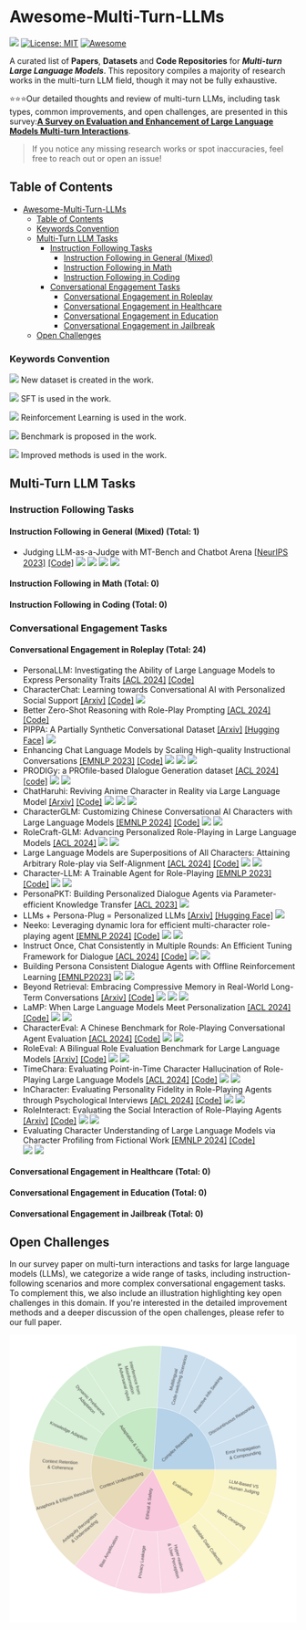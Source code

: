 # Awesome-Multi-Turn-LLMs

![](https://img.shields.io/badge/PaperNumber-78-brightgreen)
[![License: MIT](https://img.shields.io/badge/License-MIT-green.svg)](https://opensource.org/licenses/MIT)
[![Awesome](https://awesome.re/badge.svg)](https://awesome.re)

A curated list of **Papers**, **Datasets** and **Code Repositories** for ***Multi-turn Large Language Models***. This repository compiles a majority of research works in the multi-turn LLM field, though it may not be fully exhaustive.

⭐⭐⭐Our detailed thoughts and review of multi-turn LLMs, including task types, common improvements, and open challenges, are presented in this survey:[**A Survey on Evaluation and Enhancement of Large Language Models Multi-turn Interactions**](https://arxiv.xxx).
> If you notice any missing research works or spot inaccuracies, feel free to reach out or open an issue!


## Table of Contents
- [Awesome-Multi-Turn-LLMs](#awesome-multi-turn-llms)
  - [Table of Contents](#table-of-contents)
  - [Keywords Convention](#keywords-convention)
  - [Multi-Turn LLM Tasks](#multi-turn-llm-tasks)
    - [Instruction Following Tasks](#instruction-following-tasks)
      - [Instruction Following in General (Mixed)](#instruction-following-in-general-mixed)
      - [Instruction Following in Math](#instruction-following-in-math)
      - [Instruction Following in Coding](#instruction-following-in-coding)
    - [Conversational Engagement Tasks](#conversational-engagement-tasks)
      - [Conversational Engagement in Roleplay](#conversational-engagement-in-roleplay)
      - [Conversational Engagement in Healthcare](#conversational-engagement-in-healthcare)
      - [Conversational Engagement in Education](#conversational-engagement-in-education)
      - [Conversational Engagement in Jailbreak](#conversational-engagement-in-jailbreak)
  - [Open Challenges](#Open-Challenges)


### Keywords Convention

![](https://img.shields.io/badge/Dataset-blue) New dataset is created in the work.

![](https://img.shields.io/badge/SFT-blueviolet) SFT is used in the work.

![](https://img.shields.io/badge/RL-purple) Reinforcement Learning is used in the work.

![](https://img.shields.io/badge/Benchmark-red) Benchmark is proposed in the work.

![](https://img.shields.io/badge/Improved-yellow) Improved methods is used in the work.



## Multi-Turn LLM Tasks

### Instruction Following Tasks

#### Instruction Following in General (Mixed)  (Total: 1)

- Judging LLM-as-a-Judge with MT-Bench and Chatbot Arena [[NeurIPS 2023]](https://arxiv.org/abs/2306.05685) [[Code]](https://github.com/lm-sys/fastchat) ![](https://img.shields.io/badge/Dataset-blue)  ![](https://img.shields.io/badge/SFT-blueviolet) ![](https://img.shields.io/badge/Benchmark-red) ![](https://img.shields.io/badge/Improved-yellow)

  <!--*Lianmin Zheng, Wei-Lin Chiang, Ying Sheng, Siyuan Zhuang, Zhanghao Wu, Yonghao Zhuang, Zi Lin, Zhuohan Li, Dacheng Li, Eric P. Xing, Hao Zhang, Joseph E. Gonzalez, Ion Stoica*-->


#### Instruction Following in Math (Total: 0)


#### Instruction Following in Coding (Total: 0)



### Conversational Engagement Tasks 

#### Conversational Engagement in Roleplay (Total: 24)

- PersonaLLM: Investigating the Ability of Large Language Models to Express Personality Traits [[ACL 2024]](https://aclanthology.org/2024.findings-naacl.229.pdf) [[Code]](https://github.com/hjian42/PersonaLLM)
- CharacterChat: Learning towards Conversational AI with Personalized Social Support [[Arxiv]](https://arxiv.org/abs/2308.10278)  [[Code]](https://github.com/morecry/CharacterChat) ![](https://img.shields.io/badge/Dataset-blue)
- Better Zero-Shot Reasoning with Role-Play Prompting [[ACL 2024]](https://aclanthology.org/2024.naacl-long.228.pdf) [[Code]](https://github.com/NKU-HLT/Role-Play-Prompting)
- PIPPA: A Partially Synthetic Conversational Dataset [[Arxiv]](https://arxiv.org/abs/2308.05884) [[Hugging Face]](https://huggingface.co/datasets/PygmalionAI/PIPPA) ![](https://img.shields.io/badge/Dataset-blue)
- Enhancing Chat Language Models by Scaling High-quality Instructional Conversations [[EMNLP 2023]](https://aclanthology.org/2023.emnlp-main.183.pdf) [[Code]](https://github.com/thunlp/UltraChat)   ![](https://img.shields.io/badge/Dataset-blue) ![](https://img.shields.io/badge/SFT-blueviolet) ![](https://img.shields.io/badge/Improved-yellow)
- PRODIGy: a PROfile-based DIalogue Generation dataset [[ACL 2024]](https://aclanthology.org/2024.findings-naacl.222.pdf) [[code]](https://github.com/LanD-FBK/prodigy-dataset) ![](https://img.shields.io/badge/Dataset-blue) ![](https://img.shields.io/badge/SFT-blueviolet)
- ChatHaruhi: Reviving Anime Character in Reality via Large Language Model [[Arxiv]](https://arxiv.org/abs/2308.09597) [[Code]](https://github.com/LC1332/Chat-Haruhi-Suzumiya) ![](https://img.shields.io/badge/Dataset-blue) ![](https://img.shields.io/badge/SFT-blueviolet) ![](https://img.shields.io/badge/Improved-yellow)
- CharacterGLM: Customizing Chinese Conversational AI Characters with Large Language Models [[EMNLP 2024]](https://aclanthology.org/2024.emnlp-industry.107.pdf) [[Code]](https://github.com/thu-coai/CharacterGLM-6B) ![](https://img.shields.io/badge/Dataset-blue) ![](https://img.shields.io/badge/SFT-blueviolet)
- RoleCraft-GLM: Advancing Personalized Role-Playing in Large Language Models [[ACL 2024]](https://aclanthology.org/2024.personalize-1.1.pdf) ![](https://img.shields.io/badge/Dataset-blue) ![](https://img.shields.io/badge/SFT-blueviolet)
- Large Language Models are Superpositions of All Characters: Attaining Arbitrary Role-play via Self-Alignment [[ACL 2024]](https://aclanthology.org/2024.acl-long.423.pdf) [[Code]](https://github.com/OFA-Sys/Ditto)  ![](https://img.shields.io/badge/Dataset-blue)  ![](https://img.shields.io/badge/Improved-yellow)
- Character-LLM: A Trainable Agent for Role-Playing [[EMNLP 2023]](https://aclanthology.org/2023.emnlp-main.814v2.pdf) [[Code]](https://github.com/choosewhatulike/trainable-agents) ![](https://img.shields.io/badge/SFT-blueviolet) ![](https://img.shields.io/badge/Improved-yellow)
- PersonaPKT: Building Personalized Dialogue Agents via Parameter-efficient Knowledge Transfer [[ACL 2023]](https://aclanthology.org/2023.sustainlp-1.21.pdf)  ![](https://img.shields.io/badge/Improved-yellow)
- LLMs + Persona-Plug = Personalized LLMs [[Arxiv]](https://arxiv.org/abs/2409.11901) [[Hugging Face]](https://huggingface.co/papers/2409.11901) ![](https://img.shields.io/badge/Improved-yellow)
- Neeko: Leveraging dynamic lora for efficient multi-character role-playing agent [[EMNLP 2024]](https://aclanthology.org/2024.emnlp-main.697.pdf) [[Code]](https://github.com/weiyifan1023/Neeko) ![](https://img.shields.io/badge/SFT-blueviolet) ![](https://img.shields.io/badge/Improved-yellow)
-  Instruct Once, Chat Consistently in Multiple Rounds: An Efficient Tuning Framework for Dialogue [[ACL 2024]](https://aclanthology.org/2024.acl-long.219.pdf) [[Code]](https://github.com/iwangjian/Midi-Tuning) ![](https://img.shields.io/badge/SFT-blueviolet) ![](https://img.shields.io/badge/Improved-yellow)
-  Building Persona Consistent Dialogue Agents with Offline Reinforcement Learning [[EMNLP2023]](https://aclanthology.org/2023.emnlp-main.110.pdf) ![](https://img.shields.io/badge/RL-purple)   ![](https://img.shields.io/badge/Improved-yellow) 
-  Beyond Retrieval: Embracing Compressive Memory in Real-World Long-Term Conversations [[Arxiv]](https://arxiv.org/abs/2402.11975) [[Code]](https://github.com/nuochenpku/COMEDY)
                    ![](https://img.shields.io/badge/Dataset-blue) ![](https://img.shields.io/badge/RL-purple) ![](https://img.shields.io/badge/Improved-yellow)
- LaMP: When Large Language Models Meet Personalization [[ACL 2024]](https://aclanthology.org/2024.acl-long.399.pdf) [[Code]](https://lamp-benchmark.github.io/) ![](https://img.shields.io/badge/Dataset-blue) ![](https://img.shields.io/badge/Benchmark-red)
- CharacterEval: A Chinese Benchmark for Role-Playing Conversational Agent Evaluation [[ACL 2024]](https://aclanthology.org/2024.acl-long.638.pdf) [[Code]](https://github.com/morecry/CharacterEval) ![](https://img.shields.io/badge/Dataset-blue) 
                   ![](https://img.shields.io/badge/Benchmark-red)
- RoleEval: A Bilingual Role Evaluation Benchmark for Large Language Models [[Arxiv]](https://arxiv.org/abs/2312.16132) [[Code]](https://github.com/Magnetic2014/RoleEval)  ![](https://img.shields.io/badge/Dataset-blue) 
                   ![](https://img.shields.io/badge/Benchmark-red)
- TimeChara: Evaluating Point-in-Time Character Hallucination of Role-Playing Large Language Models  [[ACL 2024]](https://aclanthology.org/2024.findings-acl.197/) [[Code]](https://github.com/ahnjaewoo/timechara)  ![](https://img.shields.io/badge/Dataset-blue)
                   ![](https://img.shields.io/badge/Benchmark-red)
- InCharacter: Evaluating Personality Fidelity in Role-Playing Agents through Psychological Interviews [[ACL 2024]](https://aclanthology.org/2024.acl-long.102/) [[Code]](https://incharacter.github.io/) ![](https://img.shields.io/badge/Dataset-blue)
                   ![](https://img.shields.io/badge/Benchmark-red)
- RoleInteract: Evaluating the Social Interaction of Role-Playing Agents [[Arxiv]](https://arxiv.org/abs/2403.13679) [[Code]](https://github.com/X-PLUG/RoleInteract)  ![](https://img.shields.io/badge/Dataset-blue)
                   ![](https://img.shields.io/badge/Benchmark-red)
- Evaluating Character Understanding of Large Language Models via Character Profiling from Fictional Work [[EMNLP 2024]](https://aclanthology.org/2024.emnlp-main.456/) [[Code]](https://github.com/Joanna0123/character_profiling)  
                   ![](https://img.shields.io/badge/Dataset-blue) ![](https://img.shields.io/badge/Benchmark-red)

#### Conversational Engagement in Healthcare (Total: 0)

#### Conversational Engagement in Education (Total: 0)

#### Conversational Engagement in Jailbreak (Total: 0)


## Open Challenges

In our survey paper on multi-turn interactions and tasks for large language models (LLMs), we categorize a wide range of tasks, including instruction-following scenarios and more complex conversational engagement tasks. To complement this, we also include an illustration highlighting key open challenges in this domain. If you're interested in the detailed improvement methods and a deeper discussion of the open challenges, please refer to our full paper.

![](figs/challenges.png)




